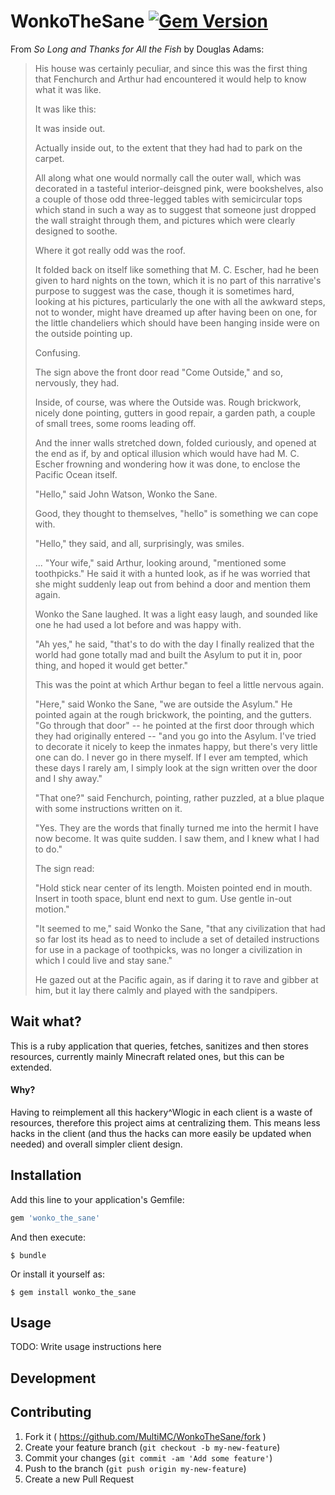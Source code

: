 # WonkoTheSane [![Gem Version](https://badge.fury.io/rb/wonko_the_sane.svg)](http://badge.fury.io/rb/wonko_the_sane)

From _So Long and Thanks for All the Fish_ by Douglas Adams:

> His house was certainly peculiar, and since this was the first thing that Fenchurch and Arthur had encountered it would help to know what it was like.
>
>It was like this:
>
> It was inside out.
>
> Actually inside out, to the extent that they had had to park on the carpet.
>
> All along what one would normally call the outer wall, which was decorated in a tasteful interior-deisgned pink, were bookshelves, also a couple of those odd three-legged tables with semicircular tops which stand in such a way as to suggest that someone just dropped the wall straight through them, and pictures which were clearly designed to soothe.
>
> Where it got really odd was the roof.
>
> It folded back on itself like something that M. C. Escher, had he been given to hard nights on the town, which it is no part of this narrative's purpose to suggest was the case, though it is sometimes hard, looking at his pictures, particularly the one with all the awkward steps, not to wonder, might have dreamed up after having been on one, for the little chandeliers which should have been hanging inside were on the outside pointing up.
>
> Confusing.
>
> The sign above the front door read "Come Outside," and so, nervously, they had.
>
> Inside, of course, was where the Outside was. Rough brickwork, nicely done pointing, gutters in good repair, a garden path, a couple of small trees, some rooms leading off.
>
> And the inner walls stretched down, folded curiously, and opened at the end as if, by and optical illusion which would have had M. C. Escher frowning and wondering how it was done, to enclose the Pacific Ocean itself.
>
> "Hello," said John Watson, Wonko the Sane.
>
> Good, they thought to themselves, "hello" is something we can cope with.
>
> "Hello," they said, and all, surprisingly, was smiles.
>
> ... "Your wife," said Arthur, looking around, "mentioned some toothpicks." He said it with a hunted look, as if he was worried that she might suddenly leap out from behind a door and mention them again.
>
> Wonko the Sane laughed. It was a light easy laugh, and sounded like one he had used a lot before and was happy with.
>
> "Ah yes," he said, "that's to do with the day I finally realized that the world had gone totally mad and built the Asylum to put it in, poor thing, and hoped it would get better."
>
> This was the point at which Arthur began to feel a little nervous again.
>
> "Here," said Wonko the Sane, "we are outside the Asylum." He pointed again at the rough brickwork, the pointing, and the gutters. "Go through that door" -- he pointed at the first door through which they had originally entered -- "and you go into the Asylum. I've tried to decorate it nicely to keep the inmates happy, but there's very little one can do. I never go in there myself. If I ever am tempted, which these days I rarely am, I simply look at the sign written over the door and I shy away."
>
> "That one?" said Fenchurch, pointing, rather puzzled, at a blue plaque with some instructions written on it.
>
> "Yes. They are the words that finally turned me into the hermit I have now become. It was quite sudden. I saw them, and I knew what I had to do."
>
> The sign read:
>
> "Hold stick near center of its length. Moisten pointed end in mouth. Insert in tooth space, blunt end next to gum. Use gentle in-out motion."
>
> "It seemed to me," said Wonko the Sane, "that any civilization that had so far lost its head as to need to include a set of detailed instructions for use in a package of toothpicks, was no longer a civilization in which I could live and stay sane."
>
> He gazed out at the Pacific again, as if daring it to rave and gibber at him, but it lay there calmly and played with the sandpipers.

## Wait what?

This is a ruby application that queries, fetches, sanitizes and then stores resources, currently mainly Minecraft related ones, but this can be extended.

#### Why?

Having to reimplement all this hackery\^Wlogic in each client is a waste of resources, therefore this project aims at centralizing them. This means less hacks in the client (and thus the hacks can more easily be updated when needed) and overall simpler client design.

## Installation

Add this line to your application's Gemfile:

```ruby
gem 'wonko_the_sane'
```

And then execute:

    $ bundle

Or install it yourself as:

    $ gem install wonko_the_sane

## Usage

TODO: Write usage instructions here

## Development

## Contributing

1. Fork it ( https://github.com/MultiMC/WonkoTheSane/fork )
2. Create your feature branch (`git checkout -b my-new-feature`)
3. Commit your changes (`git commit -am 'Add some feature'`)
4. Push to the branch (`git push origin my-new-feature`)
5. Create a new Pull Request

